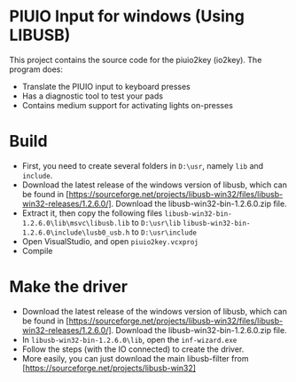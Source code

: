 # PIUIO Input for windows (Using LIBUSB)

This project contains the source code for the piuio2key (io2key). The program does:

- Translate the PIUIO input to keyboard presses
- Has a diagnostic tool to test your pads
- Contains medium support for activating lights on-presses

# Build

- First, you need to create several folders in `D:\usr`, namely `lib` and `include`.
- Download the latest release of the windows version of libusb, which can be found in
 [https://sourceforge.net/projects/libusb-win32/files/libusb-win32-releases/1.2.6.0/]. 
 Download the libusb-win32-bin-1.2.6.0.zip file.
- Extract it, then copy the following files
    `libusb-win32-bin-1.2.6.0\lib\msvc\libusb.lib` to `D:\usr\lib`
    `libusb-win32-bin-1.2.6.0\include\lusb0_usb.h` to `D:\usr\include`
- Open VisualStudio, and open `piuio2key.vcxproj`
- Compile

# Make the driver

- Download the latest release of the windows version of libusb, which can be found in
 [https://sourceforge.net/projects/libusb-win32/files/libusb-win32-releases/1.2.6.0/]. 
 Download the libusb-win32-bin-1.2.6.0.zip file.
- In `libusb-win32-bin-1.2.6.0\lib`, open the `inf-wizard.exe`
- Follow the steps (with the IO connected) to create the driver.
- More easily, you can just download the main libusb-filter from [https://sourceforge.net/projects/libusb-win32]
